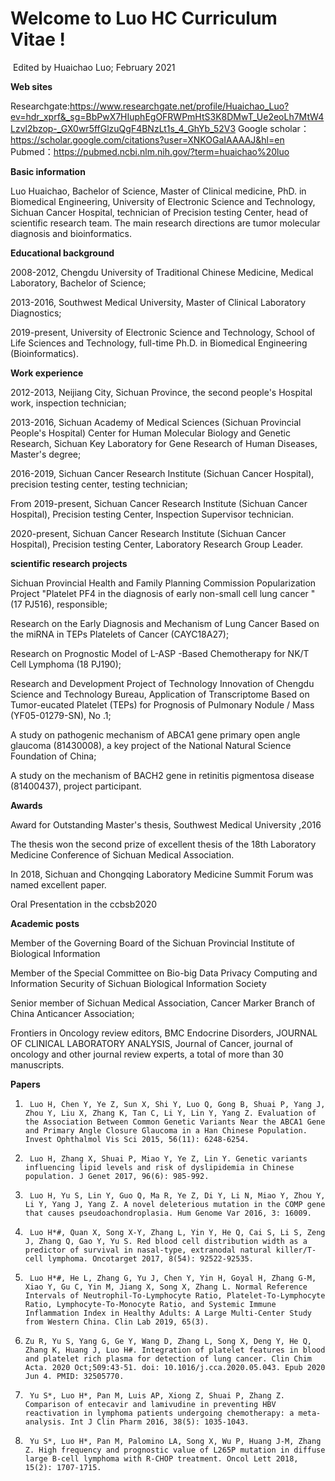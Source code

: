 # Welcome to Luo HC Curriculum Vitae !

​                                                                                                                                       Edited by Huaichao Luo; February 2021

**Web sites**

Researchgate:https://www.researchgate.net/profile/Huaichao_Luo?ev=hdr_xprf&_sg=BbPwX7HIuphEgOFRWPmHtS3K8DMwT_Ue2eoLh7MtW4Lzvl2bzop-_GX0wr5ffGlzuQgF4BNzLt1s_4_GhYb_52V3
Google scholar：https://scholar.google.com/citations?user=XNKOGaIAAAAJ&hl=en
Pubmed：https://pubmed.ncbi.nlm.nih.gov/?term=huaichao%20luo

**Basic information**

Luo Huaichao, Bachelor of Science, Master of Clinical medicine, PhD. in Biomedical Engineering, University of Electronic Science and Technology, Sichuan Cancer Hospital, technician of Precision testing Center, head of scientific research team. The main research directions are tumor molecular diagnosis and bioinformatics. 

**Educational background**

2008-2012, Chengdu University of Traditional Chinese Medicine, Medical Laboratory, Bachelor of Science;

2013-2016, Southwest Medical University, Master of Clinical Laboratory Diagnostics;

2019-present, University of Electronic Science and Technology, School of Life Sciences and Technology, full-time Ph.D. in Biomedical Engineering (Bioinformatics).

 **Work experience**

2012-2013, Neijiang City, Sichuan Province, the second people's Hospital work, inspection technician;

2013-2016, Sichuan Academy of Medical Sciences (Sichuan Provincial People's Hospital) Center for Human Molecular Biology and Genetic Research, Sichuan Key Laboratory for Gene Research of Human Diseases, Master's degree;

2016-2019, Sichuan Cancer Research Institute (Sichuan Cancer Hospital), precision testing center, testing technician;

From 2019-present, Sichuan Cancer Research Institute (Sichuan Cancer Hospital), Precision testing Center, Inspection Supervisor technician.

2020-present, Sichuan Cancer Research Institute (Sichuan Cancer Hospital), Precision testing Center, Laboratory Research Group Leader.

**scientific research projects**

Sichuan Provincial Health and Family Planning Commission Popularization Project "Platelet PF4 in the diagnosis of early non-small cell lung cancer "(17 PJ516), responsible;

Research on the Early Diagnosis and Mechanism of Lung Cancer Based on the miRNA in TEPs Platelets of Cancer (CAYC18A27);

Research on Prognostic Model of L-ASP -Based Chemotherapy for NK/T Cell Lymphoma (18 PJ190);

Research and Development Project of Technology Innovation of Chengdu Science and Technology Bureau, Application of Transcriptome Based on Tumor-eucated Platelet (TEPs) for Prognosis of Pulmonary Nodule / Mass (YF05-01279-SN), No .1;

A study on pathogenic mechanism of ABCA1 gene primary open angle glaucoma (81430008), a key project of the National Natural Science Foundation of China;

A study on the mechanism of BACH2 gene in retinitis pigmentosa disease (81400437), project participant.

**Awards**

Award for Outstanding Master's thesis, Southwest Medical University ,2016

The thesis won the second prize of excellent thesis of the 18th Laboratory Medicine Conference of Sichuan Medical Association.

In 2018, Sichuan and Chongqing Laboratory Medicine Summit Forum was named excellent paper.

Oral Presentation in the ccbsb2020 

**Academic posts**

Member of the Governing Board of the Sichuan Provincial Institute of Biological Information

Member of the Special Committee on Bio-big Data Privacy Computing and Information Security of Sichuan Biological Information Society

Senior member of Sichuan Medical Association, Cancer Marker Branch of China Anticancer Association;

Frontiers in Oncology review editors, BMC Endocrine Disorders, JOURNAL OF CLINICAL LABORATORY ANALYSIS, Journal of Cancer, journal of oncology and other journal review experts, a total of more than 30 manuscripts.

**Papers**

1.      Luo H, Chen Y, Ye Z, Sun X, Shi Y, Luo Q, Gong B, Shuai P, Yang J, Zhou Y, Liu X, Zhang K, Tan C, Li Y, Lin Y, Yang Z. Evaluation of the Association Between Common Genetic Variants Near the ABCA1 Gene and Primary Angle Closure Glaucoma in a Han Chinese Population. Invest Ophthalmol Vis Sci 2015, 56(11): 6248-6254.

2.      Luo H, Zhang X, Shuai P, Miao Y, Ye Z, Lin Y. Genetic variants influencing lipid levels and risk of dyslipidemia in Chinese population. J Genet 2017, 96(6): 985-992.

3.      Luo H, Yu S, Lin Y, Guo Q, Ma R, Ye Z, Di Y, Li N, Miao Y, Zhou Y, Li Y, Yang J, Yang Z. A novel deleterious mutation in the COMP gene that causes pseudoachondroplasia. Hum Genome Var 2016, 3: 16009.

4.      Luo H*#, Quan X, Song X-Y, Zhang L, Yin Y, He Q, Cai S, Li S, Zeng J, Zhang Q, Gao Y, Yu S. Red blood cell distribution width as a predictor of survival in nasal-type, extranodal natural killer/T-cell lymphoma. Oncotarget 2017, 8(54): 92522-92535.

5.      Luo H*#, He L, Zhang G, Yu J, Chen Y, Yin H, Goyal H, Zhang G-M, Xiao Y, Gu C, Yin M, Jiang X, Song X, Zhang L. Normal Reference Intervals of Neutrophil-To-Lymphocyte Ratio, Platelet-To-Lymphocyte Ratio, Lymphocyte-To-Monocyte Ratio, and Systemic Immune Inflammation Index in Healthy Adults: A Large Multi-Center Study from Western China. Clin Lab 2019, 65(3).

6.     Zu R, Yu S, Yang G, Ge Y, Wang D, Zhang L, Song X, Deng Y, He Q, Zhang K, Huang J, Luo H#. Integration of platelet features in blood and platelet rich plasma for detection of lung cancer. Clin Chim Acta. 2020 Oct;509:43-51. doi: 10.1016/j.cca.2020.05.043. Epub 2020 Jun 4. PMID: 32505770.

7.      Yu S*, Luo H*, Pan M, Luis AP, Xiong Z, Shuai P, Zhang Z. Comparison of entecavir and lamivudine in preventing HBV reactivation in lymphoma patients undergoing chemotherapy: a meta-analysis. Int J Clin Pharm 2016, 38(5): 1035-1043. 

8.      Yu S*, Luo H*, Pan M, Palomino LA, Song X, Wu P, Huang J-M, Zhang Z. High frequency and prognostic value of L265P mutation in diffuse large B-cell lymphoma with R-CHOP treatment. Oncol Lett 2018, 15(2): 1707-1715.
